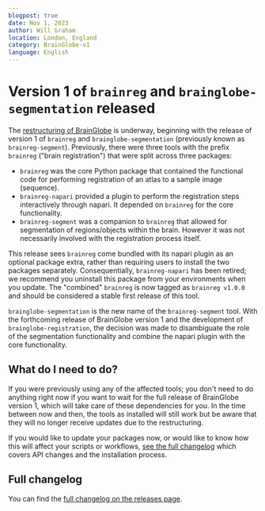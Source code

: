 ```yaml
---
blogpost: true
date: Nov 1, 2023
author: Will Graham
location: London, England
category: BrainGlobe-v1
language: English
---
```


# Version 1 of `brainreg` and `brainglobe-segmentation` released

The [restructuring of BrainGlobe](./version_1_announcement.md) is underway, beginning with the release of version 1 of `brainreg` and `brainglobe-segmentation` (previously known as `brainreg-segment`).
Previously, there were three tools with the prefix `brainreg` ("brain registration") that were split across three packages:

- `brainreg` was the core Python package that contained the functional code for performing registration of an atlas to a sample image (sequence).
- `brainreg-napari` provided a plugin to perform the registration steps interactively through napari. It depended on `brainreg` for the core functionality.
- `brainreg-segment` was a companion to `brainreg` that allowed for segmentation of regions/objects within the brain. However it was not necessarily involved with the registration process itself.

This release sees `brainreg` come bundled with its napari plugin as an optional package extra, rather than requiring users to install the two packages separately.
Consequentially, `brainreg-napari` has been retired; we recommend you uninstall this package from your environments when you update.
The "combined" `brainreg` is now tagged as `brainreg v1.0.0` and should be considered a stable first release of this tool.

`brainglobe-segmentation` is the new name of the `brainreg-segment` tool.
With the forthcoming release of BrainGlobe version 1 and the development of `brainglobe-registration`, the decision was made to disambiguate the role of the segmentation functionality and combine the napari plugin with the core functionality.

## What do I need to do?

If you were previously using any of the affected tools; you don't need to do anything right now if you want to wait for the full release of BrainGlobe version 1, which will take care of these dependencies for you.
In the time between now and then, the tools as installed will still work but be aware that they will no longer receive updates due to the restructuring.

If you would like to update your packages now, or would like to know how this will affect your scripts or workflows, [see the full changelog](#full-changelog) which covers API changes and the installation process.

## Full changelog

You can find the [full changelog on the releases page](../../community/releases/v1/brainreg.md).
